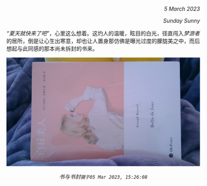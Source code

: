 <p align="right"><em>5 March 2023</em></p>
<p align="right"><em>Sunday Sunny</em></p>

*“夏天就快来了吧”*，心里这么想着。这灼人的温暖，眩目的白光，径直闯入*梦游者*的居所，倒是让心生出寒意，却也让人置身那仿佛是曝光过度的朦胧美之中，而后想起与此同感的那本尚未拆封的书来。

![书与书封](https://github.com/Amorsz/Book/blob/main/image/1.jpg)
<p align="center"><em>书与书封<code>摄于05 Mar 2023, 15:26:08</code></em></p> 

